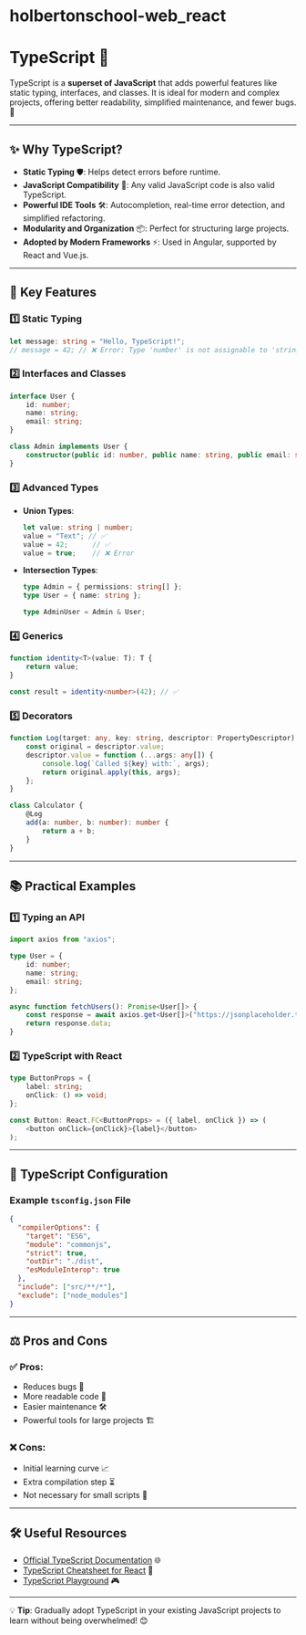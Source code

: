 # holbertonschool-web_react

# TypeScript 🚀

TypeScript is a **superset of JavaScript** that adds powerful features like static typing, interfaces, and classes. It is ideal for modern and complex projects, offering better readability, simplified maintenance, and fewer bugs. 🌟

---

## ✨ **Why TypeScript?**

- **Static Typing** 🛡️: Helps detect errors before runtime.
- **JavaScript Compatibility** 🔗: Any valid JavaScript code is also valid TypeScript.
- **Powerful IDE Tools** 🛠️: Autocompletion, real-time error detection, and simplified refactoring.
- **Modularity and Organization** 📦: Perfect for structuring large projects.
- **Adopted by Modern Frameworks** ⚡: Used in Angular, supported by React and Vue.js.

---

## 🚀 **Key Features**

### 1️⃣ **Static Typing**
```typescript
let message: string = "Hello, TypeScript!";
// message = 42; // ❌ Error: Type 'number' is not assignable to 'string'
```

### 2️⃣ **Interfaces and Classes**
```typescript
interface User {
    id: number;
    name: string;
    email: string;
}

class Admin implements User {
    constructor(public id: number, public name: string, public email: string, public permissions: string[]) {}
}
```

### 3️⃣ **Advanced Types**
- **Union Types**:
  ```typescript
  let value: string | number;
  value = "Text"; // ✅
  value = 42;      // ✅
  value = true;    // ❌ Error
  ```

- **Intersection Types**:
  ```typescript
  type Admin = { permissions: string[] };
  type User = { name: string };

  type AdminUser = Admin & User;
  ```

### 4️⃣ **Generics**
```typescript
function identity<T>(value: T): T {
    return value;
}

const result = identity<number>(42); // ✅
```

### 5️⃣ **Decorators**
```typescript
function Log(target: any, key: string, descriptor: PropertyDescriptor) {
    const original = descriptor.value;
    descriptor.value = function (...args: any[]) {
        console.log(`Called ${key} with:`, args);
        return original.apply(this, args);
    };
}

class Calculator {
    @Log
    add(a: number, b: number): number {
        return a + b;
    }
}
```

---

## 📚 **Practical Examples**

### 1️⃣ **Typing an API**
```typescript
import axios from "axios";

type User = {
    id: number;
    name: string;
    email: string;
};

async function fetchUsers(): Promise<User[]> {
    const response = await axios.get<User[]>("https://jsonplaceholder.typicode.com/users");
    return response.data;
}
```

### 2️⃣ **TypeScript with React**
```typescript
type ButtonProps = {
    label: string;
    onClick: () => void;
};

const Button: React.FC<ButtonProps> = ({ label, onClick }) => (
    <button onClick={onClick}>{label}</button>
);
```

---

## 🔧 **TypeScript Configuration**

### Example `tsconfig.json` File
```json
{
  "compilerOptions": {
    "target": "ES6",
    "module": "commonjs",
    "strict": true,
    "outDir": "./dist",
    "esModuleInterop": true
  },
  "include": ["src/**/*"],
  "exclude": ["node_modules"]
}
```

---

## ⚖️ **Pros and Cons**

### ✅ **Pros**:
- Reduces bugs 🐛
- More readable code 📖
- Easier maintenance 🛠️
- Powerful tools for large projects 🏗️

### ❌ **Cons**:
- Initial learning curve 📈
- Extra compilation step ⏳
- Not necessary for small scripts 🔧

---

## 🛠️ **Useful Resources**

- [Official TypeScript Documentation](https://www.typescriptlang.org/) 🌐
- [TypeScript Cheatsheet for React](https://react-typescript-cheatsheet.netlify.app/) 📘
- [TypeScript Playground](https://www.typescriptlang.org/play) 🎮

---

💡 **Tip**: Gradually adopt TypeScript in your existing JavaScript projects to learn without being overwhelmed! 😊
